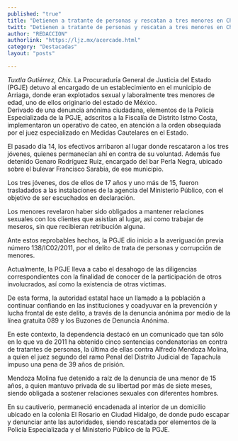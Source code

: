 ```yaml
---
published: "true"
title: "Detienen a tratante de personas y rescatan a tres menores en Chiapas"
twitt: "Detienen a tratante de personas y rescatan a tres menores en Chiapas"
author: "REDACCION"
authorlink: "https://ljz.mx/acercade.html"
category: "Destacadas"
layout: "posts"

---
```




*Tuxtla Gutiérrez, Chis.* La Procuraduría General de Justicia del Estado (PGJE) detuvo al encargado de un establecimiento en el municipio de Arriaga, donde eran explotados sexual y laboralmente tres menores de edad, uno de ellos originario del estado de México.  
  Derivado de una denuncia anónima ciudadana, elementos de la Policía Especializada de la PGJE, adscritos a la Fiscalía de Distrito Istmo Costa, implementaron un operativo de cateo, en atención a la orden obsequiada por el juez especializado en Medidas Cautelares en el Estado.



  El pasado día 14, los efectivos arribaron al lugar donde rescataron a los tres jóvenes, quienes permanecían ahí en contra de su voluntad. Además fue detenido Genaro Rodríguez Ruiz, encargado del bar Perla Negra, ubicado sobre el bulevar Francisco Sarabia, de ese municipio.



  Los tres jóvenes, dos de ellos de 17 años y uno más de 15, fueron trasladados a las instalaciones de la agencia del Ministerio Público, con el objetivo de ser escuchados en declaración.



  Los menores revelaron haber sido obligados a mantener relaciones sexuales con los clientes que asistían al lugar, así como trabajar de meseros, sin que recibieran retribución alguna.



  Ante estos reprobables hechos, la PGJE dio inicio a la averiguación previa número 138/IC02/2011, por el delito de trata de personas y corrupción de menores.



  Actualmente, la PGJE lleva a cabo el desahogo de las diligencias correspondientes con la finalidad de conocer de la participación de otros involucrados, así como la existencia de otras víctimas.



  De esta forma, la autoridad estatal hace un llamado a la población a continuar confiando en las instituciones y coadyuvar en la prevención y lucha frontal de este delito, a través de la denuncia anónima por medio de la línea gratuita 089 y los Buzones de Denuncia Anónima.



  En este contexto, la dependencia destacó en un comunicado que tan sólo en lo que va de 2011 ha obtenido cinco sentencias condenatorias en contra de tratantes de personas, la última de ellas contra Alfredo Mendoza Molina, a quien el juez segundo del ramo Penal del Distrito Judicial de Tapachula impuso una pena de 39 años de prisión.



  Mendoza Molina fue detenido a raíz de la denuncia de una menor de 15 años, a quien mantuvo privada de su libertad por más de siete meses, siendo obligada a sostener relaciones sexuales con diferentes hombres.



  En su cautiverio, permaneció encadenada al interior de un domicilio ubicado en la colonia El Rosario en Ciudad Hidalgo, de donde pudo escapar y denunciar ante las autoridades, siendo rescatada por elementos de la Policía Especializada y el Ministerio Público de la PGJE.

